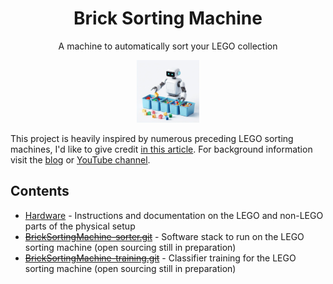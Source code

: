 <div align="center">

# Brick Sorting Machine

A machine to automatically sort your LEGO collection

<img src="doc/logo.jpeg" width="100" />

</div>

This project is heavily inspired by numerous preceding LEGO sorting machines, I'd like to give credit [in this article](https://medium.com/@bricksortingmachine/lego-sorting-machine-overview-d390645759f9). For background information visit the [blog](https://medium.com/@bricksortingmachine)
or [YouTube channel](https://www.youtube.com/@BrickSortingMachine).

## Contents

- [Hardware](doc/hardware/hardware.md) - Instructions and documentation on the LEGO and non-LEGO parts of the physical setup
- ~~[BrickSortingMachine-sorter.git](http://)~~ - Software stack to run on the LEGO sorting machine (open sourcing still in preparation)
- ~~[BrickSortingMachine-training.git](http://)~~ - Classifier training for the LEGO sorting machine (open sourcing still in preparation)
